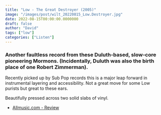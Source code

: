 ```yaml
---
title: "Low - The Great Destroyer (2005)"
image: "/images/post/wilt_20220815_Low.Destroyer.jpg"
date: 2022-08-15T00:00:00.0000000
draft: false
author: "David"
tags: ["low"]
categories: ["Listen"]
---
```

### Another faultless record from these Duluth-based, slow-core pioneering Mormons. (Incidentally, Duluth was also the birth place of one Robert Zimmerman).

 Recently picked up by Sub Pop records this is a major leap forward in instrumental layering and accessibility. Not a great move for some Low purists but great to these ears.

 Beautifully pressed across two solid slabs of vinyl. 

-  [Allmusic.com - Review](https://www.allmusic.com/album/the-great-destroyer-mw0000365101)